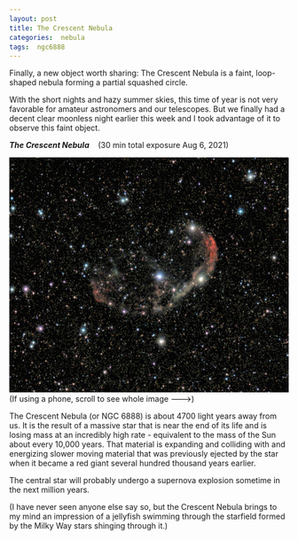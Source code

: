 ```yaml
---
layout: post
title: The Crescent Nebula
categories:  nebula  
tags:  ngc6888
---
```


Finally, a new object worth sharing: 
The Crescent Nebula is a faint, loop-shaped nebula forming a partial squashed circle.

With the short nights and hazy summer skies, this time of year is not very favorable for amateur astronomers and our telescopes.
 But we finally had a decent clear moonless night earlier this week and I took advantage of it to observe this faint object.

_**The Crescent Nebula**_  &nbsp;&nbsp; (30 min total exposure Aug 6, 2021)<br>

![NGC6888_2021-08-06_2x902L seen using Celestron RASA 8 and ZWO ASI183MC](/images/NGC6888_2021-08-06_2x902L_bin50.jpg)
<br>
(If using a phone, scroll to see whole image --->)
<br>

The Crescent Nebula (or NGC 6888) is about 4700 light years away from us. It is the result of a massive star that is near the end of its life and is losing mass at an incredibly high rate -  equivalent to the mass of the Sun about every 10,000 years. That material is expanding and colliding with and energizing slower moving material that was previously ejected by the star when it became a red giant several hundred thousand years earlier.

The central star will probably undergo a supernova explosion sometime in the next million years.

(I have never seen anyone else say so, but the Crescent Nebula brings to my  mind an impression of a jellyfish swimming through the starfield formed by the Milky Way stars shinging through it.)



